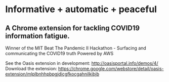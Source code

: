 # Informative + automatic + peaceful

## A Chrome extension for tackling COVID19 information fatigue. 
Winner of the MIT Beat The Pandemic II Hackathon - Surfacing and communicating the COVID19 truth
Powered by AWS

See the Oasis extension in development: http://oasisportal.info/demos/4/
Download the extension: https://chrome.google.com/webstore/detail/oasis-extension/mlplbnhhpbpgjdicgfkocgahnilkjbjb
